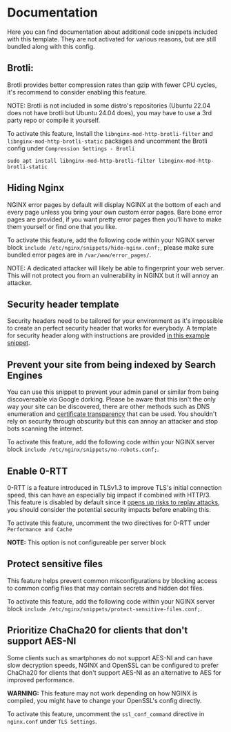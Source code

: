 # Documentation

Here you can find documentation about additional code snippets included with this template. They are not activated for various reasons, but are still bundled along with this config.

## Brotli:

Brotli provides better compression rates than gzip with fewer CPU cycles, it's recommend to consider enabling this feature.

NOTE: Brotli is not included in some distro's repositories (Ubuntu 22.04 does not have brotli but Ubuntu 24.04 does), you may have to use a 3rd party repo or compile it yourself.

To activate this feature, Install the `libnginx-mod-http-brotli-filter` and `libnginx-mod-http-brotli-static` packages and uncomment the Brotli config under `Compression Settings - Brotli`

`sudo apt install libnginx-mod-http-brotli-filter libnginx-mod-http-brotli-static`

## Hiding Nginx

NGINX error pages by default will display NGINX at the bottom of each and every page unless you bring your own custom error pages. Bare bone error pages are provided, if you want pretty error pages then you'll have to make them yourself or find one that you like.

To activate this feature, add the following code within your NGINX server block `include /etc/nginx/snippets/hide-nginx.conf;`, please make sure bundled error pages are in `/var/www/error_pages/`.

NOTE: A dedicated attacker will likely be able to fingerprint your web server. This will not protect you from an vulnerability in NGINX but it will annoy an attacker.

## Security header template

Security headers need to be tailored for your environment as it's impossible to create an perfect security header that works for everybody. A template for security header along with instructions are provided [in this example snippet](https://github.com/EsadCetiner/Secure-Nginx-Config/blob/main/snippets/security-headers.template).

## Prevent your site from being indexed by Search Engines

You can use this snippet to prevent your admin panel or similar from being discovereable via Google dorking. Please be aware that this isn't the only way your site can be discovered, there are other methods such as DNS enumeration and [certificate transparency](https://crt.sh/) that can be used. You shouldn't rely on security through obscurity but this can annoy an attacker and stop bots scanning the internet.

To activate this feature, add the following code within your NGINX server block `include /etc/nginx/snippets/no-robots.conf;`.

## Enable 0-RTT

0-RTT is a feature introduced in TLSv1.3 to improve TLS's initial connection speed, this can have an especially big impact if combined with HTTP/3. This feature is disabled by default since it [opens up risks to replay attacks](https://blog.cloudflare.com/even-faster-connection-establishment-with-quic-0-rtt-resumption/), you should consider the potential security impacts before enabling this.

To activate this feature, uncomment the two directives for 0-RTT under `Performance and Cache`

**NOTE:** This option is not configureable per server block

## Protect sensitive files

This feature helps prevent common misconfigurations by blocking access to common config files that may contain secrets and hidden dot files.

To activate this feature, add the following code within your NGINX server block `include /etc/nginx/snippets/protect-sensitive-files.conf;`.

## Prioritize ChaCha20 for clients that don't support AES-NI

Some clients such as smartphones do not support AES-NI and can have slow decryption speeds, NGINX and OpenSSL can be configured to prefer ChaCha20 for clients that don't support AES-NI as an alternative to AES for improved performance.

**WARNING:** This feature may not work depending on how NGINX is compiled, you might have to change your OpenSSL's config directly.

To activate this feature, uncomment the `ssl_conf_command` directive in `nginx.conf` under `TLS Settings`.
